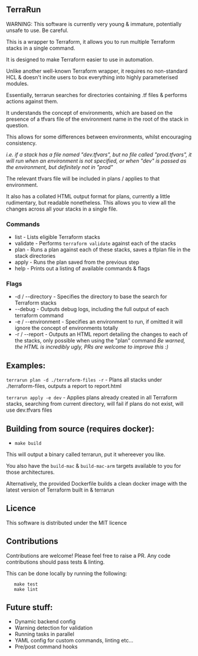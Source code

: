 ## TerraRun

WARNING: This software is currently very young & immature, potentially unsafe to use. Be careful.

This is a wrapper to Terraform, it allows you to run multiple Terraform stacks in a single command.

It is designed to make Terraform easier to use in automation.

Unlike another well-known Terraform wrapper, it requires no non-standard HCL & doesn't incite users to box everything into highly parameterised modules.

Essentially, terrarun searches for directories containing .tf files & performs actions against them.

It understands the concept of environments, which are based on the presence of a tfvars file of the environment name in the root of the stack in question.

This allows for some differences between environments, whilst encouraging consistency.

*i.e. if a stack has a file named "dev.tfvars", but no file called "prod.tfvars", it will run when an environment is not specified, or when "dev" is passed as the environment, but definitely not in "prod"*

The relevant tfvars file will be included in plans / applies to that environment.

It also has a collated HTML output format for plans, currently a little rudimentary, but readable nonetheless. This allows you to view all the changes across all your stacks in a single file. 

### Commands
- list - Lists eligible Terraform stacks
- validate - Performs `terraform validate` against each of the stacks
- plan - Runs a plan against each of these stacks, saves a tfplan file in the stack directories
- apply - Runs the plan saved from the previous step
- help - Prints out a listing of available commands & flags

### Flags
- -d / --directory - Specifies the directory to base the search for Terraform stacks
- --debug - Outputs debug logs, including the full output of each terraform command
- -e / --environment - Specifies an environment to run, if omitted it will ignore the concept of environments totally
- -r / --report - Outputs an HTML report detailing the changes to each of the stacks, only possible when using the "plan" command
*Be warned, the HTML is incredibly ugly, PRs are welcome to improve this :)*

## Examples:
`terrarun plan -d ./terraform-files -r` - Plans all stacks under ./terraform-files, outputs a report to report.html

`terrarun apply -e dev` - Applies plans already created in all Terraform stacks, searching from current directory, will fail if plans do not exist, will use dev.tfvars files

## Building from source (requires docker):

- `make build`

This will output a binary called terrarun, put it whereever you like.

You also have the `build-mac` & `build-mac-arm` targets available to you for those architectures.

Alternatively, the provided Dockerfile builds a clean docker image with the latest version of Terraform built in & terrarun

## Licence

This software is distributed under the MIT licence

## Contributions

Contributions are welcome! Please feel free to raise a PR. Any code contributions should pass tests & linting.

This can be done locally by running the following:
```
   make test
   make lint
```

## Future stuff:
- Dynamic backend config
- Warning detection for validation
- Running tasks in parallel
- YAML config for custom commands, linting etc...
- Pre/post command hooks